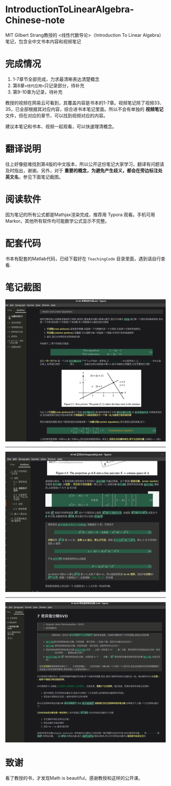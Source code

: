 # IntroductionToLinearAlgebra-Chinese-note
MIT  Gilbert Strang教授的 <线性代数导论>（Introduction To Linear Algebra） 笔记，包含全中文书本内容和视频笔记



# 完成情况

1. 1-7章节全部完成，力求最清晰表达清楚概念
2. 第8章`<线代应用>`只记录部分，待补充
3. 第9-10章为记录，待补充

教授的视频在网易云可看到，其覆盖内容是书本的1-7章。视频笔记除了视频33、35，已全部根据其对应内容，综合进书本笔记里面。所以不会有单独的 **视频笔记** 文件，但在对应的章节，可以找到视频对应的内容。

建议本笔记和书本、视频一起观看，可以快速理清概念。



# 翻译说明

往上好像挺难找到第4版的中文版本，所以公开这份笔记大家学习，翻译有问题请及时指出，谢谢。另外，对于 **重要的概念，为避免产生歧义，都会在旁边标注处英文名**，参见下面笔记截图。



# 阅读软件

因为笔记的所有公式都是Mathjax渲染完成，推荐用 Typora 观看。手机可用 Markor。其他所有软件均可能数学公式显示不完整。



# 配套代码

书本有配套的Matlab代码，已经下载好在 `TeachingCode` 目录里面，遇到请自行查看.





# 笔记截图



![image-20210715110409335](.assets/image-20210715110409335.png)





---



![image-20210715111524087](.assets/image-20210715111524087.png)





---





![image-20210715110730492](.assets/image-20210715110730492.png)



# 致谢

看了教授的书，才发现Math is beautiful，感谢教授和这样的公开课。

